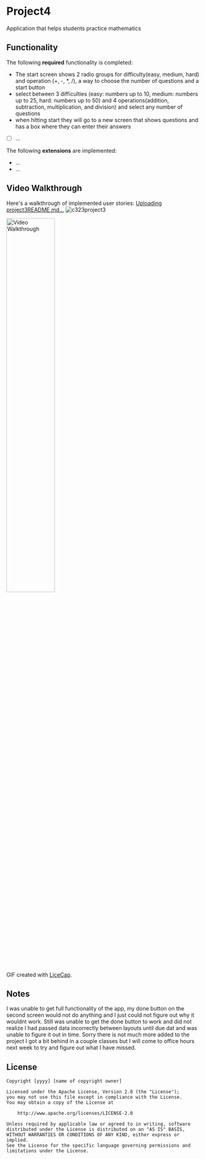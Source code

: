 # Project4

Application that helps students practice mathematics

## Functionality 

The following **required** functionality is completed:

* The start screen shows 2 radio groups for difficulty(easy, medium, hard) and operation (+, -, *, /), a way to choose the number of questions and a start button
* select between 3 difficulties (easy: numbers up to 10, medium: numbers up to 25, hard: numbers up to 50) and 4 operations(addition, subtraction, multiplication, and division) and select any number of questions
* when hitting start they will go to a new screen that shows questions and has a box where they can enter their answers
* [ ] ...

The following **extensions** are implemented:

* ...
* ...

## Video Walkthrough

Here's a walkthrough of implemented user stories:
[Uploading project3README.md…]()
![c323project3](https://github.com/jsmilak01/Project3/assets/111994388/e800f092-3bf2-45f6-95b8-2ab68e3ec127)

<img src='walkthrough.gif' title='Video Walkthrough' width='50%' alt='Video Walkthrough' />

GIF created with [LiceCap](http://www.cockos.com/licecap/).

## Notes

I was unable to get full functionality of the app, my done button on the second screen would not do anything
and I just could not figure out why it wouldnt work.
Still was unable to get the done button to work and did not realize I had passed data incorrectly between layouts until due dat and was unable to figure it out in time.
Sorry there is not much more added to the project I got a bit behind in a couple classes but I will come to office hours next week to try and figure out what I have missed.

## License

    Copyright [yyyy] [name of copyright owner]

    Licensed under the Apache License, Version 2.0 (the "License");
    you may not use this file except in compliance with the License.
    You may obtain a copy of the License at

        http://www.apache.org/licenses/LICENSE-2.0

    Unless required by applicable law or agreed to in writing, software
    distributed under the License is distributed on an "AS IS" BASIS,
    WITHOUT WARRANTIES OR CONDITIONS OF ANY KIND, either express or implied.
    See the License for the specific language governing permissions and
    limitations under the License.
